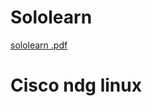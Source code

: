 # Sololearn

  [sololearn .pdf](https://github.com/Aishwaryahosamani/M1_Employee-Record-system_app/files/8127118/sololearn.pdf)
 
 
# Cisco ndg linux
